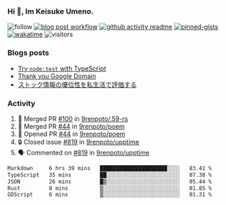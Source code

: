 ### Hi 👋, Im Keisuke Umeno.

<!--
**9renpoto/9renpoto** is a ✨ _special_ ✨ repository because its `README.md` (this file) appears on your GitHub profile.

Here are some ideas to get you started:

- 🔭 I’m currently working on ...
- 🌱 I’m currently learning ...
- 👯 I’m looking to collaborate on ...
- 🤔 I’m looking for help with ...
- 💬 Ask me about ...
- 📫 How to reach me: ...
- 😄 Pronouns: ...
- ⚡ Fun fact: ...
-->

![follow](https://img.shields.io/github/followers/9renpoto?label=Follow&style=social)
[![blog post workflow](https://github.com/9renpoto/9renpoto/actions/workflows/blog.yml/badge.svg)](https://github.com/9renpoto/9renpoto/actions/workflows/blog.yml)
[![github activity readme](https://github.com/9renpoto/9renpoto/actions/workflows/activity.yml/badge.svg)](https://github.com/9renpoto/9renpoto/actions/workflows/activity.yml)
[![pinned-gists](https://github.com/9renpoto/9renpoto/actions/workflows/pin-gist.yml/badge.svg)](https://github.com/9renpoto/9renpoto/actions/workflows/pin-gist.yml)
[![wakatime](https://github.com/9renpoto/9renpoto/actions/workflows/waka-readme-status.yml/badge.svg)](https://github.com/9renpoto/9renpoto/actions/workflows/waka-readme-status.yml)
![visitors](https://komarev.com/ghpvc/?username=9renpoto&label=Profile%20views&color=0e75b6&style=flat)

### Blogs posts

<!-- BLOG-POST-LIST:START -->
- [Try `node:test` with TypeScript](https://9renpoto.win/entry/2023/07/23/node-test-runner)
- [Thank you Google Domain](https://9renpoto.win/entry/2023/07/08/new-domain)
- [ストック情報の優位性を私生活で評価する](https://9renpoto.win/entry/2023/05/28/stock)
<!-- BLOG-POST-LIST:END -->

### Activity

<!--START_SECTION:activity-->
1. 🎉 Merged PR [#100](https://github.com/9renpoto/.59-rs/pull/100) in [9renpoto/.59-rs](https://github.com/9renpoto/.59-rs)
2. 🎉 Merged PR [#44](https://github.com/9renpoto/poem/pull/44) in [9renpoto/poem](https://github.com/9renpoto/poem)
3. 💪 Opened PR [#44](https://github.com/9renpoto/poem/pull/44) in [9renpoto/poem](https://github.com/9renpoto/poem)
4. 🔒 Closed issue [#819](https://github.com/9renpoto/upptime/issues/819) in [9renpoto/upptime](https://github.com/9renpoto/upptime)
5. 🗣 Commented on [#819](https://github.com/9renpoto/upptime/issues/819#issuecomment-1703978003) in [9renpoto/upptime](https://github.com/9renpoto/upptime)
<!--END_SECTION:activity-->

<!--START_SECTION:waka-->

```txt
Markdown     6 hrs 39 mins   █████████████████████░░░░   83.41 %
TypeScript   35 mins         ██░░░░░░░░░░░░░░░░░░░░░░░   07.38 %
JSON         26 mins         █▒░░░░░░░░░░░░░░░░░░░░░░░   05.44 %
Rust         8 mins          ▒░░░░░░░░░░░░░░░░░░░░░░░░   01.85 %
GDScript     6 mins          ▒░░░░░░░░░░░░░░░░░░░░░░░░   01.31 %
```

<!--END_SECTION:waka-->
